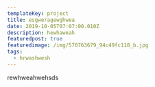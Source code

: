 ```yaml
---
templateKey: project
title: esgweragewghwea
date: 2019-10-05T07:07:00.010Z
description: hewhaweah
featuredpost: true
featuredimage: /img/570763679_94c49fc118_b.jpg
tags:
  - hrwashwesh
---
```

rewhweahwehsds
